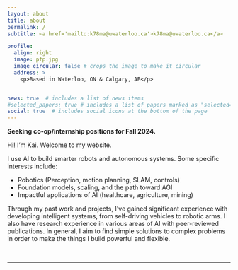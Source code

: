 ```yaml
---
layout: about
title: about
permalink: /
subtitle: <a href='mailto:k78ma@uwaterloo.ca'>k78ma@uwaterloo.ca</a>

profile:
  align: right
  image: pfp.jpg
  image_circular: false # crops the image to make it circular
  address: >
    <p>Based in Waterloo, ON & Calgary, AB</p>


news: true  # includes a list of news items
#selected_papers: true # includes a list of papers marked as "selected={true}"
social: true  # includes social icons at the bottom of the page
---
```

**Seeking co-op/internship positions for Fall 2024.**

Hi! I’m Kai. Welcome to my website.

I use AI to build smarter robots and autonomous systems. Some specific interests include:
- Robotics (Perception, motion planning, SLAM, controls)
- Foundation models, scaling, and the path toward AGI
- Impactful applications of AI (healthcare, agriculture, mining)

Through my past work and projects, I've gained significant experience with developing intelligent systems, from self-driving vehicles to robotic arms. I also have research experience in various areas of AI with peer-reviewed publications. In general, I aim to find simple solutions to complex problems in order to make the things I build powerful and flexible.

<br>

---